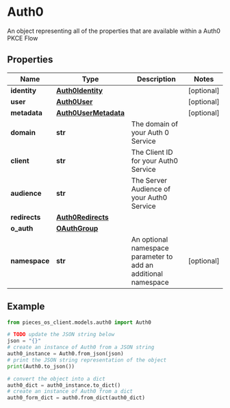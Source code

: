 # Auth0

An object representing all of the properties that are available within a Auth0 PKCE Flow

## Properties

Name | Type | Description | Notes
------------ | ------------- | ------------- | -------------
**identity** | [**Auth0Identity**](Auth0Identity) |  | [optional] 
**user** | [**Auth0User**](Auth0User) |  | [optional] 
**metadata** | [**Auth0UserMetadata**](Auth0UserMetadata) |  | [optional] 
**domain** | **str** | The domain of your Auth 0 Service | 
**client** | **str** | The Client ID for your Auth0 Service | 
**audience** | **str** | The Server Audience of your Auth0 Service | 
**redirects** | [**Auth0Redirects**](Auth0Redirects) |  | 
**o_auth** | [**OAuthGroup**](OAuthGroup) |  | 
**namespace** | **str** | An optional namespace parameter to add an additional namespace | [optional] 

## Example

```python
from pieces_os_client.models.auth0 import Auth0

# TODO update the JSON string below
json = "{}"
# create an instance of Auth0 from a JSON string
auth0_instance = Auth0.from_json(json)
# print the JSON string representation of the object
print(Auth0.to_json())

# convert the object into a dict
auth0_dict = auth0_instance.to_dict()
# create an instance of Auth0 from a dict
auth0_form_dict = auth0.from_dict(auth0_dict)
```



